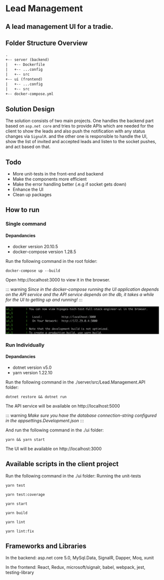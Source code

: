 # Lead Management

## A lead management UI for a tradie.

## Folder Structure Overview
```
.
+-- server (backend)
|   +-- Dockerfile
|   +-- ...config
|   +-- src
+-- ui (frontend)
|   +-- ...config
|   +-- src
+-- docker-compose.yml
```

## Solution Design
The solution consists of two main projects. One handles the backend part based on `asp.net core` and tries to provide APIs which are needed for the client to show the leads and also push the notification with any status changes via `SignalR`. and the other one is responsible to handle the UI, show the list of invited and accepted leads and listen to the socket pushes, and act based on that.

## Todo
- More unit-tests in the front-end and backend
- Make the components more efficient
- Make the error handling better (.e.g if socket gets down)
- Enhance the UI
- Clean up packages
## How to run
### Single command
#### Depandancies
- docker version 20.10.5
- docker-compose version 1.28.5

Run the following command in the root folder:
```
docker-compose up --build
```

Open http://localhost:3000 to view it in the browser.

::: warning
*Since in the docker-compose running the UI application depends on the API service and the API service depends on the db, it takes a while for the UI to getting up and running!*
:::

!["Fully Loaded"](https://raw.githubusercontent.com/majicl/lead.management/master/docs/docker-compose-log.png)

### Run Individually

#### Depandancies

- dotnet version v5.0
- yarn version 1.22.10

Run the following command in the ./server/src/Lead.Management.API folder:
```
dotnet restore && dotnet run
```
The API service will be available on http://localhost:5000

::: warning
*Make sure you have the database connection-string configured in the appsettings.Development.json*
:::

And run the following command in the ./ui folder:
```
yarn && yarn start
```
The UI will be available on http://localhost:3000

## Available scripts in the client project
Run the following command in the ./ui folder:
Running the unit-tests

```
yarn test
```
```
yarn test:coverage
```
```
yarn start
```
```
yarn build
```
```
yarn lint
```
```
yarn lint:fix
```

## Frameworks and Libraries
In the backend: asp.net core 5.0, MySql.Data, SignalR, Dapper, Moq, xunit

In the frontend: React, Redux, microsoft/signalr, babel, webpack, jest, testing-library